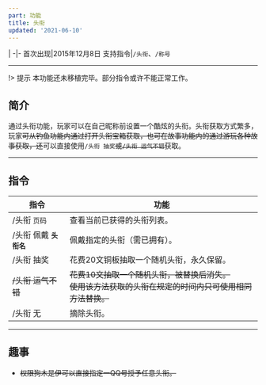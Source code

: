 ```yaml
---
part: 功能
title: 头衔
updated: '2021-06-10'
---
```


 |
-|-
首次出现|2015年12月8日
支持指令|`/头衔`、`/称号`

---

!> 提示
本功能还未移植完毕。部分指令或许不能正常工作。

## 简介

通过头衔功能，玩家可以在自己昵称前设置一个酷炫的头衔。头衔获取方式繁多，玩家~~可从钓鱼功能内通过打开头衔宝箱获取，也可在故事功能内的通过游玩各种故事获取，还~~可以直接使用`/头衔 抽奖`~~或`/头衔 运气不错`~~获取。

---

## 指令

指令|功能
---|---
/头衔 `页码`|查看当前已获得的头衔列表。
/头衔 佩戴 **`头衔名`**|佩戴指定的头衔（需已拥有）。
/头衔 抽奖|花费20文铜板抽取一个随机头衔，永久保留。
~~/头衔 运气不错~~|~~花费10文抽取一个随机头衔，被替换后消失。~~<br/>~~使用该方法获取的头衔在规定的时间内只可使用相同方法替换。~~
/头衔 无|摘除头衔。

---

## 趣事

- ~~权限狗木是伊可以直接指定一QQ号授予任意头衔。~~